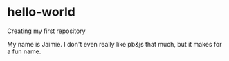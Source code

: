 # hello-world
Creating my first repository

My name is Jaimie. I don't even really like pb&js that much, but it makes for a fun name.
